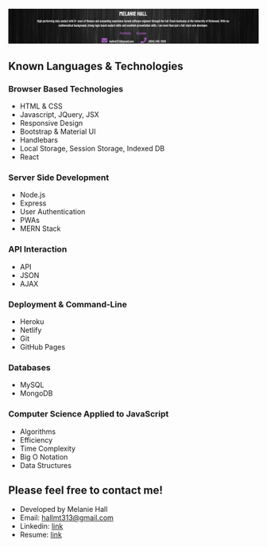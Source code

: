 [![Melanie's GitHub Banner](public/assets/github-banner.PNG)](https://melaniehall-portfolio.netlify.app/)

## Known Languages & Technologies

### Browser Based Technologies

- HTML & CSS
- Javascript, JQuery, JSX
- Responsive Design
- Bootstrap & Material UI
- Handlebars
- Local Storage, Session Storage, Indexed DB
- React

### Server Side Development

- Node.js
- Express
- User Authentication
- PWAs
- MERN Stack

### API Interaction

- API
- JSON
- AJAX

### Deployment & Command-Line

- Heroku
- Netlify
- Git
- GitHub Pages

### Databases

- MySQL
- MongoDB

### Computer Science Applied to JavaScript

- Algorithms
- Efficiency
- Time Complexity
- Big O Notation
- Data Structures

## Please feel free to contact me!

- Developed by Melanie Hall
- Email: hallmt313@gmail.com
- Linkedin: [link](https://www.linkedin.com/in/hallmelanie)
- Resume: [link](assets/MelanieHallResume.pdf)

